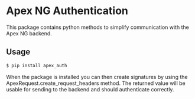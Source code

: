# Apex NG Authentication

This package contains python methods to simplify communication with the Apex NG backend.

## Usage

```bash
$ pip install apex_auth
```

When the package is installed you can then create signatures by using the ApexRequest.create_request_headers method.
The returned value will be usable for sending to the backend and should authenticate correctly.
